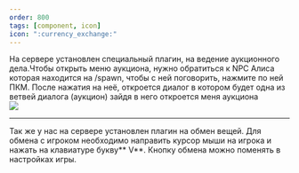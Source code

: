 ```yaml
---   
order: 800
tags: [component, icon]
icon: ":currency_exchange:"
---
```

На сервере установлен специальный плагин, на ведение аукционного дела.Чтобы открыть меню аукциона, нужно обратиться к NPC Алиса которая находится на /spawn, чтобы с ней поговорить, нажмите по ней ПКМ. После нажатия на неё, откроется диалог в котором будет одна из ветвей диалога (аукцион) зайдя в него откроется меня аукциона</br>
![](https://i.imgur.com/G0EEl8T.png)

------------

Так же у нас на сервере установлен плагин на обмен вещей. Для обмена с игроком необходимо направить курсор мыши на игрока и нажать на клавиатуре букву** V**. Кнопку обмена можно поменять в настройках игры.
